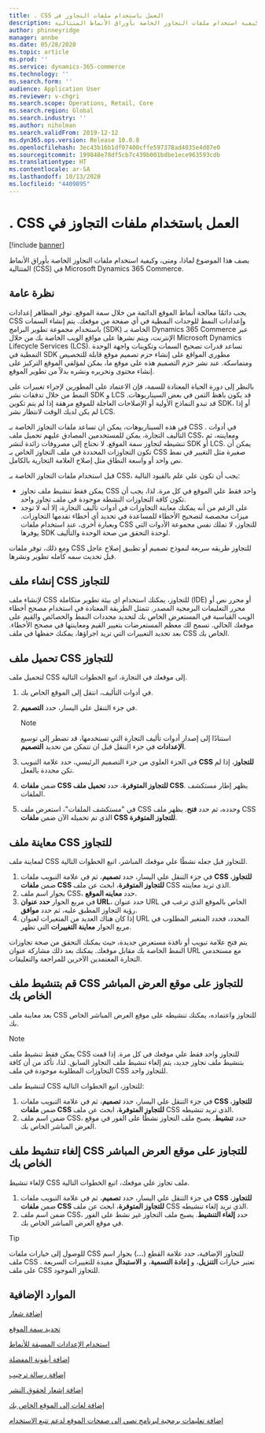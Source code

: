 ```yaml
---
title: ‏‫العمل باستخدام ملفات التجاوز في CSS .
description: يصف هذا الموضوع لماذا، ومتى، وكيفية استخدام ملفات التجاوز الخاصة بأوراق الأنماط المتتالية (CSS) في Microsoft Dynamics 365 Commerce.
author: phinneyridge
manager: annbe
ms.date: 05/28/2020
ms.topic: article
ms.prod: ''
ms.service: dynamics-365-commerce
ms.technology: ''
ms.search.form: ''
audience: Application User
ms.reviewer: v-chgri
ms.search.scope: Operations, Retail, Core
ms.search.region: Global
ms.search.industry: ''
ms.author: niholman
ms.search.validFrom: 2019-12-12
ms.dyn365.ops.version: Release 10.0.8
ms.openlocfilehash: 3ec43b16b1df07400cffe597378ad4035e4d07e0
ms.sourcegitcommit: 199848e78df5cb7c439b001bdbe1ece963593cdb
ms.translationtype: HT
ms.contentlocale: ar-SA
ms.lasthandoff: 10/13/2020
ms.locfileid: "4409895"
---
```

# <a name="work-with-css-override-files"></a>‏‫العمل باستخدام ملفات التجاوز في CSS .


[!include [banner](includes/banner.md)]

يصف هذا الموضوع لماذا، ومتى، وكيفية استخدام ملفات التجاوز الخاصة بأوراق الأنماط المتتالية (CSS) في Microsoft Dynamics 365 Commerce.

## <a name="overview"></a>نظرة عامة

يجب دائمًا معالجة أنماط الموقع الدائمة من خلال سمة الموقع. توفر المظاهر إعدادات CSS وإعدادات النمط للوحدات النمطية في أي صفحة من موقعك. يتم إنشاء السمات باستخدام مجموعة تطوير البرامج (SDK) الخاصة بـ Dynamics 365 Commerce عبر الإنترنت، ويتم نشرها على مواقع الويب الخاصة بك من خلال Microsoft Dynamics Lifecycle Services (LCS). تساعد قدرات تصحيح السمات وتكوينات واجهة الوحدة النمطية في SDK مطوري المواقع على إنشاء حزم تصميم موقع قابلة للتخصيص ومتماسكة. عند نشر حزم التصميم هذه على موقع ما، يمكن لمؤلفي الموقع التركيز على إنشاء محتوى وتحريره ونشره بدلاً من تطوير الموقع.

بالنظر إلى دورة الحياة المعتادة للسمة، فإن الاعتماد على المطورين لإجراء تغييرات على النمط من خلال تدفقات نشر SDK و LCS قد يكون باهظ الثمن في بعض السيناريوهات. قد تبدو النماذج الأولية أو الإصلاحات العاجلة للموقع مرهقة إذا لم يتم تكوين SDK، أو إذا لم يكن لديك الوقت لانتظار نشر LCS.

في هذه السيناريوهات، يمكن ان تساعد ملفات التجاوز الخاصة بـ CSS . في أدوات التأليف التجارة، يمكن للمستخدمين المصادق عليهم تحميل ملف CSS، ومعاينته، ثم تنشيطه لتجاوز سمة الموقع. لا نحتاج إلى مصروفات زائدة‬ لنشر SDK أو LCS. يمكن أن تكون التجاوزات المحددة في ملف التجاوز الخاص بـ CSS صغيرة مثل التغيير في نمط نص واحد أو واسعة النطاق مثل إصلاح العلامة التجارية بالكامل.

قبل استخدام ملفات التجاوز الخاصة بـ CSS، يجب أن تكون علي علم بالقيود التالية:

- يمكن فقط تنشيط ملف تجاوز CSS واحد فقط علي الموقع في كل مرة. لذا، يجب أن تكون كافة التجاوزات النشطة موجودة في ملف تجاوز واحد.
- على الرغم من أنه يمكنك معاينة التجاوزات في أدوات تأليف التجارة، إلا أنه لا توجد ميزات مخصصة لتصحيح الأخطاء للمساعدة في تحديد أي أخطاء تقدمها التجاوزات. وبعبارة أخرى، عند استخدام ملفات CSS للتجاوز، لا تملك نفس مجموعة الأدوات التي يوفرها SDK لوحدة التحقق من صحة الوحدة والتأليف.

ومع ذلك، توفر ملفات CSS للتجاوز طريقه سريعة لنموذج تصميم أو تطبيق إصلاح عاجل قبل تحديث سمه كامله تطوير ونشرها.

## <a name="create-a-css-override-file"></a>إنشاء ملف CSS للتجاوز

لإنشاء ملف CSS للتجاوز، يمكنك استخدام اي بيئة تطوير متكاملة (IDE) أو محرر نص أو محرر التعليمات البرمجية المصدر. تتمثل الطريقة المعتادة في استخدام مصحح أخطاء الويب القياسية في المستعرض الخاص بك لتحديد محددات النمط والخصائص والقيم على موقعك الحالي. تسمح لك معظم المستعرضات بتغيير القيم ومعاينتها في مصحح الأخطاء. بعد تحديد التغييرات التي تريد اجراؤها، يمكنك حفظها في ملف CSS الخاص بك.

## <a name="upload-a-css-override-file"></a>تحميل ملف CSS للتجاوز

لتحميل ملف CSS إلى موقعك في التجارة، اتبع الخطوات التالية.

1. في أدوات التأليف، انتقل إلى الموقع الخاص بك.
1. في جزء التنقل على اليسار، حدد **التصميم**.

    > [!NOTE]
    > استنادًا إلى إصدار أدوات تأليف التجارة التي تستخدمها، قد تضطر إلى توسيع **الإعدادات** في جزء التنقل قبل ان تتمكن من تحديد **التصميم**.

1. في الجزء العلوي من جزء التصميم الرئيسي، حدد علامة التبويب **CSS للتجاوز**، إذا لم تكن محددة بالفعل.
1. ضمن **ملفات CSS للتجاوز المتوفرة**، حدد **تحميل ملف CSS**. يظهر إطار مستكشف الملفات.
1. في "مستكشف الملفات"، استعرض ملف CSS وحدده، ثم حدد **فتح**. يظهر ملف CSS الذي تم تحميله الآن ضمن **ملفات CSS للتجاوز المتوفرة**.

## <a name="preview-a-css-override-file"></a>معاينة ملف CSS للتجاوز

لمعاينة ملف CSS للتجاوز قبل جعله نشطًا علي موقعك المباشر، اتبع الخطوات التالية.

1. في جزء التنقل علي اليسار، حدد **تصميم**، ثم في علامة التبويب ملفات **CSS للتجاوز**، ضمن **ملفات CSS للتجاوز المتوفرة**، ابحث عن ملف CSS الذي تريد معاينته.
1. بجوار اسم ملف CSS، حدد **معاينه الموقع**.
1. في مربع الحوار **حدد عنوان URL**، حدد عنوان URL الخاص بالموقع الذي ترغب في رؤية التجاوز المطبق عليه، ثم حدد **موافق**.
1. إذا كان هناك العديد من المتغيرات لعنوان URL المحدد، فحدد المتغير المطلوب في مربع الحوار **معاينة التغييرات** التي تظهر.

يتم فتح علامة تبويب أو نافذة مستعرض جديدة، حيث يمكنك التحقق من صحة تجاوزات النمط الخاصة بك مقابل موقعك. يمكنك بعد ذلك مشاركة عنوان URL مع مستخدمي التجارة المعتمدين الآخرين للمراجعة والتعليقات.

## <a name="activate-a-css-override-file-on-your-live-site"></a>قم بتنشيط ملف CSS للتجاوز على موقع العرض المباشر الخاص بك

بعد معاينة ملف CSS للتجاوز واعتماده، يمكنك تنشيطه على موقع العرض المباشر الخاص بك.

> [!NOTE]
> يمكن فقط تنشيط ملف CSS للتجاوز واحد فقط علي موقعك في كل مرة. إذا قمت بتنشيط ملف تجاوز جديد، يتم إلغاء تنشيط ملف التجاوز السابق. لذا، تأكد من أن كافة التجاوزات المطلوبة موجودة في ملف CSS للتجاوز واحد.

لتنشيط ملف CSS للتجاوز، اتبع الخطوات التالية:

1. في جزء التنقل علي اليسار، حدد **تصميم**، ثم في علامة التبويب ملفات **CSS للتجاوز**، ضمن **ملفات CSS للتجاوز المتوفرة**، ابحث عن ملف CSS الذي تريد تنشيطه.
1. ضمن اسم ملف CSS، حدد **تنشيط**. يصبح ملف التجاوز نشطًا على الفور في موقع العرض المباشر الخاص بك.

## <a name="deactivate-a-css-override-file-on-your-live-site"></a>إلغاء تنشيط ملف CSS للتجاوز على موقع العرض المباشر الخاص بك

لإلغاء تنشيط CSS ملف تجاوز علي موقعك، اتبع الخطوات التالية.

1. في جزء التنقل علي اليسار، حدد **تصميم**، ثم في علامة التبويب ملفات **CSS للتجاوز**، ضمن **ملفات CSS للتجاوز المتوفرة**، ابحث عن ملف CSS الذي تريد إلغاء تنشيطه.
1. ضمن اسم ملف CSS، حدد **إلغاء التنشيط**. يصبح ملف التجاوز غير نشط على الفور في موقع العرض المباشر الخاص بك.

> [!TIP]
> للوصول إلى خيارات ملفات CSS للتجاوز الإضافية، حدد علامة القطع (**...**) بجوار اسم ملف CSS . تعتبر خيارات **التنزيل**، و **إعادة التسمية**، و **الاستبدال** مفيدة للتغييرات السريعة على ملف CSS للتجاوز الموجود.

## <a name="additional-resources"></a>الموارد الإضافية

[إضافة شعار](add-logo.md)

[تحديد سمة الموقع](select-site-theme.md)

[استخدام الإعدادات المسبقة للأنماط](style-presets.md)

[إضافة أيقونة المفضلة](add-favicon.md)

[إضافة رسالة ترحيب](add-welcome-message.md)

[إضافة إشعار لحقوق النشر](add-copyright-notice.md)

[إضافة لغات إلى الموقع الخاص بك](add-languages-to-site.md)

[إضافة تعليمات برمجية لبرنامج نصي إلى صفحات الموقع لدعم تتبع الاستخدام](add-telemetry.md)
